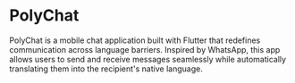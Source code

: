 # PolyChat
PolyChat is a mobile chat application built with Flutter that redefines communication across language barriers. Inspired by WhatsApp, this app allows users to send and receive messages seamlessly while automatically translating them into the recipient's native language.
